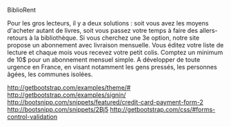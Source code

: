 BiblioRent

Pour les gros lecteurs, il y a deux solutions : soit vous avez les moyens d'acheter autant de livres, soit vous passez votre temps à faire des allers-retours à la bibliothèque. Si vous cherchez une 3e option, notre site propose un abonnement avec livraison mensuelle. Vous éditez votre liste de lecture et chaque mois vous recevez votre petit colis. Comptez un minimum de 10$ pour un abonnement mensuel simple. A développer de toute urgence en France, en visant notamment les gens pressés, les personnes âgées, les communes isolées.


http://getbootstrap.com/examples/theme/#
http://getbootstrap.com/examples/signin/
http://bootsnipp.com/snippets/featured/credit-card-payment-form-2
http://bootsnipp.com/snippets/2Bj5
http://getbootstrap.com/css/#forms-control-validation